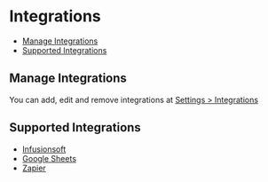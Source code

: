 # Integrations

- [Manage Integrations](#manage-integrations)
- [Supported Integrations](#supported-integrations)

<a name="manage-integrations"></a>

## Manage Integrations

You can add, edit and remove integrations at [Settings > Integrations]({{appUrl}}/settings/integrations)

<a name="supported-integrations"></a>

## Supported Integrations

- [Infusionsoft](/docs/{{version}}/integration-infusionsoft)
- [Google Sheets](/docs/{{version}}/integration-googlesheets)
- [Zapier](/docs/{{version}}/integration-zapier)
